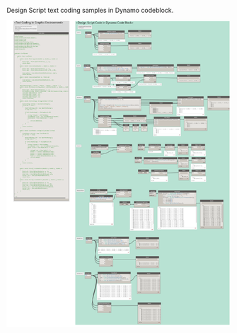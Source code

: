Design Script text coding samples in Dynamo codeblock.

![textCodingInGraphEditor](./textCodingInGraphEditor_2020-08-27_02-00-42.png)
